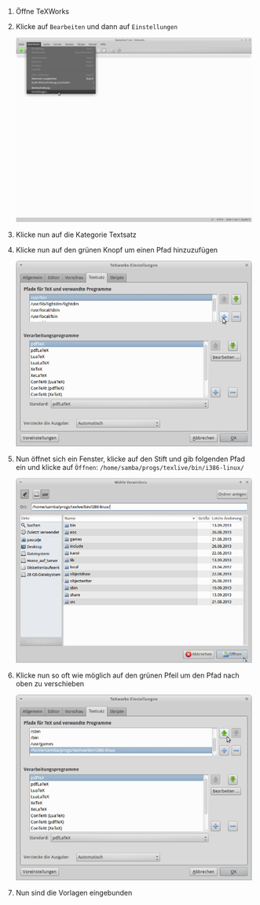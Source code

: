 ﻿1. Öffne TeXWorks

2. Klicke auf `Bearbeiten` und dann auf `Einstellungen`

   ![Screenshot 1](content/guides/TEXWORK/latex1.png)

3. Klicke nun auf die Kategorie Textsatz

4. Klicke nun auf den grünen Knopf um einen Pfad hinzuzufügen

   ![Screenshot 2](content/guides/TEXWORK/latex2.png)

5. Nun öffnet sich ein Fenster, klicke auf den Stift und gib folgenden Pfad ein und klicke auf `Öffnen`: `/home/samba/progs/texlive/bin/i386-linux/`

   ![Screenshot 3](content/guides/TEXWORK/latex3.png)

6. Klicke nun so oft wie möglich auf den grünen Pfeil um den Pfad nach oben zu verschieben

   ![Screenshot 4](content/guides/TEXWORK/latex4.png)

7. Nun sind die Vorlagen eingebunden
